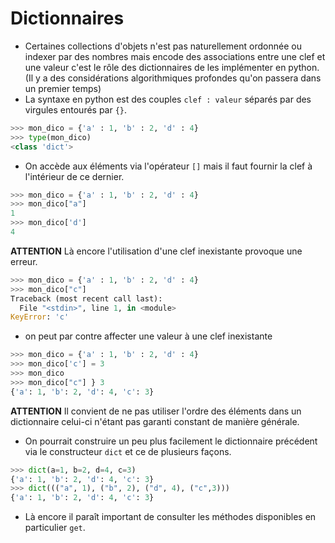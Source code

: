 # Dictionnaires

- Certaines collections d'objets n'est pas naturellement ordonnée ou indexer par des nombres mais encode des associations entre une clef et une valeur c'est le rôle des dictionnaires de les implémenter en python. (Il y a des considérations algorithmiques profondes qu'on passera dans un premier temps)
- La syntaxe en python est des couples `clef : valeur` séparés par des virgules entourés par `{}`.
```python
>>> mon_dico = {'a' : 1, 'b' : 2, 'd' : 4}
>>> type(mon_dico)
<class 'dict'>
```
- On accède aux éléments via l'opérateur `[]` mais il faut fournir la clef à l'intérieur de ce dernier.

```python
>>> mon_dico = {'a' : 1, 'b' : 2, 'd' : 4}
>>> mon_dico["a"]
1
>>> mon_dico['d']
4
```
**ATTENTION** Là encore l'utilisation d'une clef inexistante provoque une erreur.
```python
>>> mon_dico = {'a' : 1, 'b' : 2, 'd' : 4}
>>> mon_dico["c"]
Traceback (most recent call last):
  File "<stdin>", line 1, in <module>
KeyError: 'c'
```

- on peut par contre affecter une valeur à une clef inexistante
```python
>>> mon_dico = {'a' : 1, 'b' : 2, 'd' : 4}
>>> mon_dico['c'] = 3
>>> mon_dico
>>> mon_dico["c"] } 3
{'a': 1, 'b': 2, 'd': 4, 'c': 3}
```
**ATTENTION** Il convient de ne pas utiliser l'ordre des éléments dans un dictionnaire celui-ci n'étant pas garanti constant de manière générale.

- On pourrait construire un peu plus facilement le dictionnaire précédent via le constructeur `dict` et ce de plusieurs façons.
```python
>>> dict(a=1, b=2, d=4, c=3)
{'a': 1, 'b': 2, 'd': 4, 'c': 3}
>>> dict((("a", 1), ("b", 2), ("d", 4), ("c",3)))
{'a': 1, 'b': 2, 'd': 4, 'c': 3}

```
- Là encore il paraît important de consulter les méthodes disponibles en particulier `get`.
